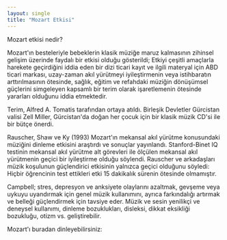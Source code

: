```yaml
---
layout: single
title: "Mozart Etkisi"
---
```

Mozart etkisi nedir?

Mozart'ın besteleriyle bebeklerin klasik müziğe maruz kalmasının zihinsel gelişim üzerinde faydalı bir etkisi olduğu gösterildi;
Etkiyi çeşitli amaçlarla harekete geçirdiğini iddia eden bir dizi ticari kayıt ve ilgili materyal için ABD ticari markası, uzay-zaman akıl yürütmeyi iyileştirmenin veya istihbaratın arttırılmasının ötesinde, sağlık, eğitim ve refahdaki müziğin dönüşümsel güçlerini simgeleyen kapsamlı bir terim olarak işaretlemenin ötesinde yararları olduğunu iddia etmektedir.

Terim, Alfred A. Tomatis tarafından ortaya atıldı. Birleşik Devletler Gürcistan valisi Zell Miller, Gürcistan'da doğan her çocuk için bir klasik müzik CD'si ile bir bütçe önerdi.

Rauscher, Shaw ve Ky (1993) Mozart'ın mekansal akıl yürütme konusundaki müziğini dinleme etkisini araştırdı ve sonuçlar yayınlandı. Stanford-Binet IQ testinin mekansal akıl yürütme alt görevleri ile ölçülen mekansal akıl yürütmenin geçici bir iyileştirme olduğu söylendi. Rauscher ve arkadaşları müzik koşulunun güçlendirici etkisinin yalnızca geçici olduğunu söyledi: Hiçbir öğrencinin test ettikleri etki 15 dakikalık sürenin ötesinde olmamıştır.

Campbell; stres, depresyon ve anksiyete olaylarını azaltmak, gevşeme veya uykuyu uyandırmak için genel müzik kullanımını, ayrıca farkındalığı artırmak ve belleği güçlendirmek için tavsiye eder. Müzik ve sesin yenilikçi ve deneysel kullanımı, dinleme bozuklukları, disleksi, dikkat eksikliği bozukluğu, otizm vs. geliştirebilir.

Mozart'ı buradan dinleyebilirsiniz:

<object type="application/x-shockwave-flash" width="224" height="50" data="https://www.youtube.com/v/7JmprpRIsEY?version=2&hd=1&theme=dark"><param name="movie" value="https://www.youtube.com/v/7JmprpRIsEY?version=2&hd=1&theme=dark" /><param name="wmode" value="transparent" /></object>
